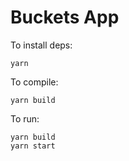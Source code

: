 # Buckets App

To install deps:

    yarn

To compile:

    yarn build


To run:

    yarn build
    yarn start



